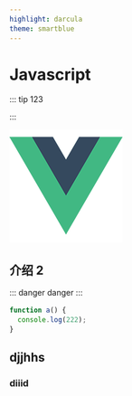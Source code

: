 ```yaml
---
highlight: darcula
theme: smartblue
---
```


# Javascript

::: tip
123

:::

![An image](/logo.png)

## 介绍 2

::: danger
danger
:::

```javascript
function a() {
  console.log(222);
}
```

## djjhhs

### diiid
